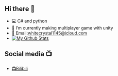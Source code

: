 ## Hi there 👋
- 💻 C# and python
- 🔭 I’m currently making multiplayer game with unity
- 📮 Email:whitecrystal1145@icloud.com
- [![My Github Stats](https://github-readme-stats.vercel.app/api?username=TheWhiteCrystal&show_icons=true&theme=radical)]()
## Social media 📺
- [📺Bilibili](https://space.bilibili.com/501460537)


